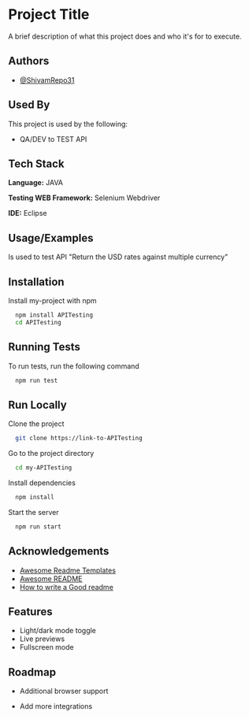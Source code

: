 
# Project Title

A brief description of what this project does and who it's for to execute.



## Authors

- [@ShivamRepo31](https://github.com/ShivamRepo31/APITesting/tree/master)


## Used By

This project is used by the following:

- QA/DEV to TEST API



## Tech Stack

**Language:** JAVA

**Testing WEB Framework:** Selenium Webdriver

**IDE:** Eclipse


## Usage/Examples

Is used to test API "Return the USD rates against multiple currency"


## Installation

Install my-project with npm

```bash
  npm install APITesting
  cd APITesting
```
    
## Running Tests

To run tests, run the following command

```bash
  npm run test
```


## Run Locally

Clone the project

```bash
  git clone https://link-to-APITesting
```

Go to the project directory

```bash
  cd my-APITesting
```

Install dependencies

```bash
  npm install
```

Start the server

```bash
  npm run start
```


## Acknowledgements

 - [Awesome Readme Templates](https://awesomeopensource.com/project/elangosundar/awesome-README-templates)
 - [Awesome README](https://github.com/matiassingers/awesome-readme)
 - [How to write a Good readme](https://bulldogjob.com/news/449-how-to-write-a-good-readme-for-your-github-project)


## Features

- Light/dark mode toggle
- Live previews
- Fullscreen mode


## Roadmap

- Additional browser support

- Add more integrations

